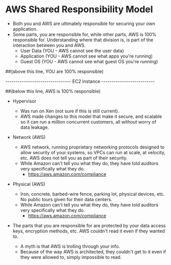 # AWS Shared Responsibility Model
* Both you and AWS are ultimately responsible for securing your own
  application.
* Some parts, you are responsible for, while other parts, AWS is 100%
  responsible for. Understanding where that division is, is part of
  the interaction between you and AWS. 
  * User Data (YOU - AWS cannot see the user data)
  * Application (YOU - AWS cannot see what apps you're running)
  * Guest OS (YOU - AWS cannot see what guest OS you're running)

##(above this line, YOU are 100% responsible)

-------------------------------- EC2 instance --------------------------

##(below this line, AWS is 100% responsible)

  * Hypervisor
    * Was run on Xen (not sure if this is still current).
    * AWS made changes to this model that make it secure, and scalable
      so it can run a million concurrent customers, all without worry
      of data leakage.
  * Network (AWS)
    * AWS network, running proprietary networking protocols designed
      to allow security of your systems, so VPCs can run at scale, at
      velocity, etc. AWS does not tell you as part of their security.
    * While Amazon can't tell you what they do, they have told 
      auditors very specifically what they do.
      * https://aws.amazon.com/compliance
  * Physical (AWS)
    * Iron, concrete, barbed-wire fence, parking lot, physical 
      devices, etc. No public tours given for their data centers.
    * While Amazon can't tell you what they do, they have told 
      auditors very specifically what they do.
      * https://aws.amazon.com/compliance
  
* The parts that you are responsible for are protected by your data
  access keys, encryption methods, etc. AWS couldn't read it even if
  they wanted to.
  * A myth is that AWS is trolling through your info.
  * Because of the way AWS is architected, they couldn't get to it 
    even if they were allowed to, simply impossible to read.

